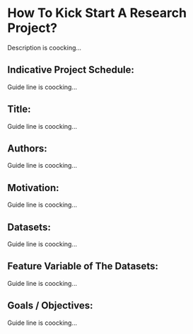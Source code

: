 # How To Kick Start A Research Project?
Description is coocking...

## Indicative Project Schedule:
Guide line is coocking...

## Title:
Guide line is coocking...


## Authors: 
Guide line is coocking...


## Motivation:
Guide line is coocking...


## Datasets:
Guide line is coocking...


## Feature Variable of The Datasets:
Guide line is coocking...


## Goals / Objectives:
Guide line is coocking...
